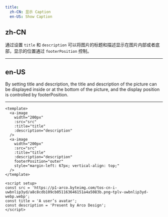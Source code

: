 ```yaml
title:
  zh-CN: 显示 Caption
  en-US: Show Caption
```

## zh-CN

通过设置 `title` 和 `description` 可以将图片的标题和描述显示在图片内部或者底部，显示的位置通过 `footerPosition` 控制。

---

## en-US

By setting title and description, the title and description of the picture can be displayed inside or at the bottom of the picture, and the display position is controlled by footerPosition.

---

```vue
<template>
  <a-image
    width="200px"
    :src="src"
    :title="title"
    :description="description"
  />
  <a-image
    width="200px"
    :src="src"
    :title="title"
    :description="description"
    footerPosition="outer"
    style="margin-left: 67px; vertical-align: top;"
  />
</template>

<script setup>
const src = 'https://p1-arco.byteimg.com/tos-cn-i-uwbnlip3yd/a8c8cdb109cb051163646151a4a5083b.png~tplv-uwbnlip3yd-webp.webp';
const title = 'A user’s avatar';
const description = 'Present by Arco Design';
</script>
```
